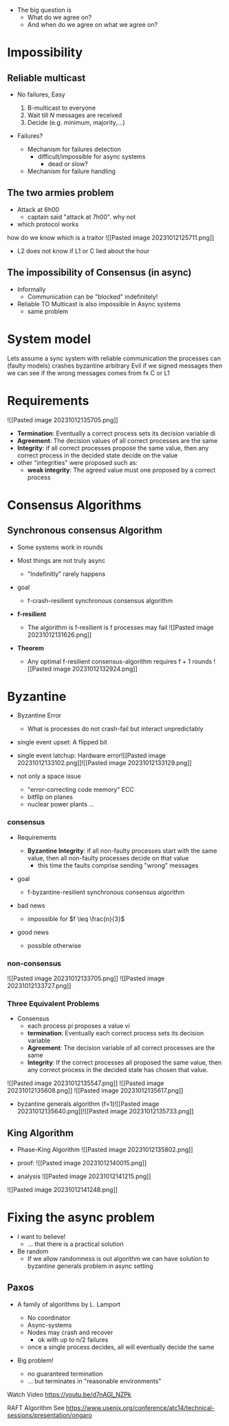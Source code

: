 * The big question is 
	* What do we agree on?
	* And when do we agree on what we agree on?

# Impossibility 
## Reliable multicast
* No failures, Easy
	1. B-multicast to everyone
	2. Wait till $N$ messages are received 
	3. Decide (e.g. minimum, majority,...)

* Failures?
	* Mechanism for failures detection
		* difficult/impossible for async systems 
			* dead or slow?
	* Mechanism for failure handling

## The two armies problem 
* Attack at 6h00
	* captain said "attack at 7h00". why not
* which protocol works

how do we know which is a traitor 
![[Pasted image 20231012125711.png]]
* L2 does not know if L1 or C lied about the hour

## The impossibility of Consensus (in async)
* Informally 
	* Communication can be "blocked" indefinitely!
* Reliable TO Multicast is also impossible in Async systems
	* same problem 

# System model
Lets assume a sync system
with reliable communication 
the processes can (faulty models) 
	crashes
	byzantine 
		arbitrary 
		Evil
if we signed messages 
	then we can see if the wrong messages comes from fx C or L1


# Requirements
![[Pasted image 20231012135705.png]]
* **Termination**: Eventually a correct process sets its decision variable di
* **Agreement**: The decision values of all correct processes are the same
* **Integrity**: if all correct processes propose the same value, then any correct process in the decided state decide on the value
* other "integrities" were proposed such as:
	* **weak integrity**: The agreed value must one proposed by a correct process


# Consensus Algorithms
## Synchronous consensus Algorithm 
* Some systems work in rounds
* Most things are not truly async
	* "Indefinitly" rarely happens

* goal 
	* f-crash-resilient synchronous consensus algorithm
* **f-resilient**
	* The algorithm is f-resilient is f processes may fail ![[Pasted image 20231012131626.png]]

* **Theorem**
	* Any optimal f-resilient consensus-algorithm requires f + 1 rounds
![[Pasted image 20231012132924.png]]


# Byzantine
* Byzantine Error
	* What is processes do not crash-fail but interact unpredictably 

* single event upset: A flipped bit
* single event latchup: Hardware error![[Pasted image 20231012133102.png]]![[Pasted image 20231012133129.png]]


* not only a space issue
	* "error-correcting code memory" ECC
	* bitflip on planes
	* nuclear power plants ...

### consensus
* Requirements 
	* **Byzantine Integrity**: if all non-faulty processes start with the same value, then all non-faulty processes decide on that value
		* this time the faults comprise sending "wrong" messages 

* goal
	* f-byzantine-resilient synchronous consensus algorithm 

* bad news
	* impossible for $f \leq \frac{n}{3}$

* good news 
	* possible otherwise 

### non-consensus 
![[Pasted image 20231012133705.png]]
![[Pasted image 20231012133727.png]]

### Three Equivalent Problems 
* Consensus
	* each process pi proposes a value vi
	* **termination**: Eventually each correct process sets its decision variable
	* **Agreement**: The decision variable of all correct processes are the same
	* **Integrity**: If the correct processes all proposed the same value, then any correct process in the decided state has chosen that value.

![[Pasted image 20231012135547.png]]
![[Pasted image 20231012135608.png]]
![[Pasted image 20231012135617.png]]

* byzantine generals algorithm (f=1)![[Pasted image 20231012135640.png]]![[Pasted image 20231012135733.png]]

## King Algorithm 
* Phase-King Algorithm                                 ![[Pasted image 20231012135802.png]]
* proof: ![[Pasted image 20231012140015.png]]

* analysis                                                                ![[Pasted image 20231012141215.png]]

![[Pasted image 20231012141248.png]]


# Fixing the async problem 
* I want to believe!
	* ... that there is a practical solution
* Be random
	* If we allow randomness is out algorithm we can have solution to byzantine generals problem in async setting
## Paxos 
* A family of algorithms by L. Lamport
	* No coordinator 
	* Async-systems
	* Nodes may crash and recover
		* ok with up to n/2 failures
	* once a single process decides, all will eventually decide the same

* Big problem!
	* no guaranteed termination
	* ... but terminates in "reasonable environments"

Watch Video https://youtu.be/d7nAGI_NZPk

RAFT Algorithm See https://www.usenix.org/conference/atc14/technical-sessions/presentation/ongaro